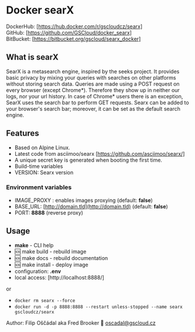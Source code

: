 # Docker searX

DockerHub: [https://hub.docker.com/r/gscloudcz/searx]  
GitHub: [https://github.com/GSCloud/docker_searx]  
BitBucket: [https://bitbucket.org/gscloud/searx_docker]

## What is searX

SearX is a metasearch engine, inspired by the seeks project. It provides basic privacy by mixing your queries with searches on other platforms without storing search data. Queries are made using a POST request on every browser (except Chrome*). Therefore they show up in neither our logs, nor your url history. In case of Chrome* users there is an exception, SearX uses the search bar to perform GET requests. Searx can be added to your browser's search bar; moreover, it can be set as the default search engine.

## Features

* Based on Alpine Linux.
* Latest code from asciimoo/searx [https://github.com/asciimoo/searx/]
* A unique secret key is generated when booting the first time.
* Build-time variables
* VERSION: Searx version

### Environment variables

* IMAGE_PROXY : enables images proxying (default: **false**)
* BASE_URL: [http://domain.tld](http://domain.tld) (default: **false**)
* PORT: **8888** (reverse proxy)

## Usage

* **make** - CLI help
* 🆘 make build - rebuild image
* 🆘 make docs - rebuild documentation
* 🆘 make install - deploy image
* configuration: **.env**
* local access: [http://localhost:8888/]

or

* `docker rm searx --force`
* `docker run -d -p 8888:8888 --restart unless-stopped --name searx gscloudcz/searx`

Author: Filip Oščádal aka Fred Brooker 💌 <oscadal@gscloud.cz>
